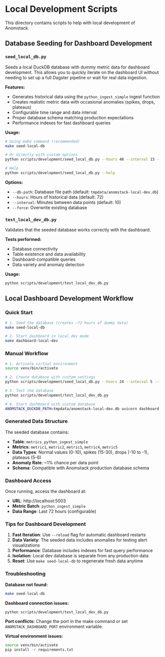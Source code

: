 # Local Development Scripts

This directory contains scripts to help with local development of Anomstack.

## Database Seeding for Dashboard Development

### `seed_local_db.py`

Seeds a local DuckDB database with dummy metric data for dashboard development. This allows you to quickly iterate on the dashboard UI without needing to set up a full Dagster pipeline or wait for real data ingestion.

**Features:**
- Generates historical data using the `python_ingest_simple` ingest function
- Creates realistic metric data with occasional anomalies (spikes, drops, plateaus)
- Configurable time range and data interval
- Proper database schema matching production expectations
- Performance indexes for fast dashboard queries

**Usage:**
```bash
# Using make command (recommended)
make seed-local-db

# Or directly with custom options
python scripts/development/seed_local_db.py --hours 48 --interval 15 --force

# Help
python scripts/development/seed_local_db.py --help
```

**Options:**
- `--db-path`: Database file path (default: `tmpdata/anomstack-local-dev.db`)
- `--hours`: Hours of historical data (default: 72)
- `--interval`: Minutes between data points (default: 10)
- `--force`: Overwrite existing database

### `test_local_dev_db.py`

Validates that the seeded database works correctly with the dashboard.

**Tests performed:**
- Database connectivity
- Table existence and data availability
- Dashboard-compatible queries
- Data variety and anomaly detection

**Usage:**
```bash
python scripts/development/test_local_dev_db.py
```

## Local Dashboard Development Workflow

### Quick Start
```bash
# 1. Seed the database (creates ~72 hours of dummy data)
make seed-local-db

# 2. Start dashboard in local dev mode
make dashboard-local-dev
```

### Manual Workflow
```bash
# 1. Activate virtual environment
source venv/bin/activate

# 2. Create database with custom settings
python scripts/development/seed_local_db.py --hours 24 --interval 5 --force

# 3. Test the database
python scripts/development/test_local_dev_db.py

# 4. Start dashboard with custom database
ANOMSTACK_DUCKDB_PATH=tmpdata/anomstack-local-dev.db uvicorn dashboard.app:app --host 0.0.0.0 --port 5003 --reload
```

### Generated Data Structure

The seeded database contains:
- **Table**: `metrics_python_ingest_simple`
- **Metrics**: `metric1`, `metric2`, `metric3`, `metric4`, `metric5`
- **Data Types**: Normal values (0-10), spikes (15-30), drops (-10 to -1), plateaus (5-6)
- **Anomaly Rate**: ~1% chance per data point
- **Schema**: Compatible with Anomstack production database schema

### Dashboard Access

Once running, access the dashboard at:
- **URL**: http://localhost:5003
- **Metric Batch**: `python_ingest_simple`
- **Data Range**: Last 72 hours (configurable)

### Tips for Dashboard Development

1. **Fast Iteration**: Use `--reload` flag for automatic dashboard restarts
2. **Data Variety**: The seeded data includes anomalies for testing alert visualizations
3. **Performance**: Database includes indexes for fast query performance
4. **Isolation**: Local dev database is separate from any production data
5. **Reset**: Use `make seed-local-db` to regenerate fresh data anytime

### Troubleshooting

**Database not found:**
```bash
make seed-local-db
```

**Dashboard connection issues:**
```bash
python scripts/development/test_local_dev_db.py
```

**Port conflicts:**
Change the port in the make command or set `ANOMSTACK_DASHBOARD_PORT` environment variable.

**Virtual environment issues:**
```bash
source venv/bin/activate
pip install -r requirements.txt
``` 